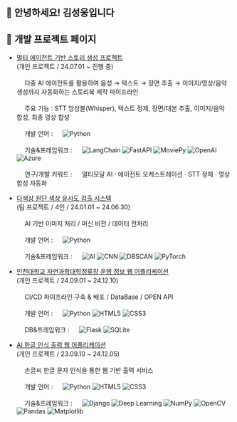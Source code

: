 ## 👋 안녕하세요! 김성웅입니다
## 🌟 개발 프로젝트 페이지  

- [ 멀티 에이전트 기반 스토리 생성 프로젝트 ](https://github.com/swk5276/ko_storyagent_st2)  
  (개인 프로젝트 / 24.07.01 ~ 진행 중)  
  <br/>&emsp; 다중 AI 에이전트를 활용하여 음성 → 텍스트 → 장면 추출 → 이미지/영상/음악 생성까지 자동화하는 스토리북 제작 파이프라인  
  <br/>&emsp; 주요 기능 : STT 앙상블(Whisper), 텍스트 정제, 장면/대본 추출, 이미지/음악 합성, 최종 영상 합성  
  <br/>&emsp; 개발 언어 : &emsp; ![Python](https://img.shields.io/badge/-Python-3776AB?logo=python&logoColor=white&style=flat-square)  
  <br/>&emsp; 기술&프레임워크 : &emsp; ![LangChain](https://img.shields.io/badge/-LangChain-1E90FF?style=flat-square) ![FastAPI](https://img.shields.io/badge/-FastAPI-009688?logo=fastapi&logoColor=white&style=flat-square) ![MoviePy](https://img.shields.io/badge/-MoviePy-FF6F00?style=flat-square) ![OpenAI](https://img.shields.io/badge/-OpenAI-412991?logo=openai&logoColor=white&style=flat-square) ![Azure](https://img.shields.io/badge/-Azure-0078D4?logo=microsoftazure&logoColor=white&style=flat-square)  
  <br/>&emsp; 연구/개발 키워드 : &emsp; 멀티모달 AI · 에이전트 오케스트레이션 · STT 정제 · 영상 합성 자동화  

- [ 다색상 원단 색상 유사도 검출 시스템 ](https://github.com/inu-ese-capstone-design-team-YSN)  
  (팀 프로젝트 / 4인 / 24.01.01 ~ 24.06.30)  
  <br/>&emsp; AI 기반 이미지 처리 / 머신 비전 / 데이터 전처리  
  <br/>&emsp; 개발 언어 : &emsp; ![Python](https://img.shields.io/badge/-Python-3776AB?logo=python&logoColor=white&style=flat-square)  
  <br/>&emsp; 기술&프레임워크 : &emsp; ![AI](https://img.shields.io/badge/-AI-0096FF?logo=artificial-intelligence&logoColor=white&style=flat-square) ![CNN](https://img.shields.io/badge/-CNN-FF6F00?style=flat-square) ![DBSCAN](https://img.shields.io/badge/-DBSCAN-4CAF50?style=flat-square) ![PyTorch](https://img.shields.io/badge/-PyTorch-EE4C2C?logo=pytorch&logoColor=white&style=flat-square)  

- [ 인천대학교 자연과학대학정류장 운행 정보 웹 어플리케이션 ](https://github.com/swk5276/Data-Driven-Web-Application)  
  (개인 프로젝트 / 24.09.01 ~ 24.12.10)  
  <br/>&emsp; CI/CD 파이프라인 구축 & 배포 / DataBase / OPEN API  
  <br/>&emsp; 개발 언어 : &emsp; ![Python](https://img.shields.io/badge/-Python-3776AB?logo=python&logoColor=white&style=flat-square) ![HTML5](https://img.shields.io/badge/-HTML5-E34F26?logo=html5&logoColor=white&style=flat-square) ![CSS3](https://img.shields.io/badge/-CSS3-1572B6?logo=css3&logoColor=white&style=flat-square)  
  <br/>&emsp; DB&프레임워크 : &emsp; ![Flask](https://img.shields.io/badge/-Flask-000000?logo=flask&logoColor=white&style=flat-square) ![SQLite](https://img.shields.io/badge/-SQLite-003B57?logo=sqlite&logoColor=white&style=flat-square)  

- [ AI 한글 인식 출력 웹 어플리케이션 ](https://github.com/swk5276/Hand_recognition_Using_AI.git)  
  (개인 프로젝트 / 23.09.10 ~ 24.12.05)  
  <br/>&emsp; 손글씨 한글 문자 인식을 통한 웹 기반 출력 서비스  
  <br/>&emsp; 개발 언어 : &emsp; ![Python](https://img.shields.io/badge/-Python-3776AB?logo=python&logoColor=white&style=flat-square) ![HTML5](https://img.shields.io/badge/-HTML5-E34F26?logo=html5&logoColor=white&style=flat-square) ![CSS3](https://img.shields.io/badge/-CSS3-1572B6?logo=css3&logoColor=white&style=flat-square)  
  <br/>&emsp; 기술&프레임워크 : &emsp; ![Django](https://img.shields.io/badge/-Django-000000?logo=django&logoColor=white&style=flat-square) ![Deep Learning](https://img.shields.io/badge/-Deep%20Learning-FF6F00?logo=tensorflow&logoColor=white&style=flat-square) ![NumPy](https://img.shields.io/badge/-NumPy-013243?logo=numpy&logoColor=white&style=flat-square) ![OpenCV](https://img.shields.io/badge/-OpenCV-5C3EE8?logo=opencv&logoColor=white&style=flat-square) ![Pandas](https://img.shields.io/badge/-Pandas-150458?logo=pandas&logoColor=white&style=flat-square) ![Matplotlib](https://img.shields.io/badge/-Matplotlib-013243?logo=python&logoColor=white&style=flat-square)  
